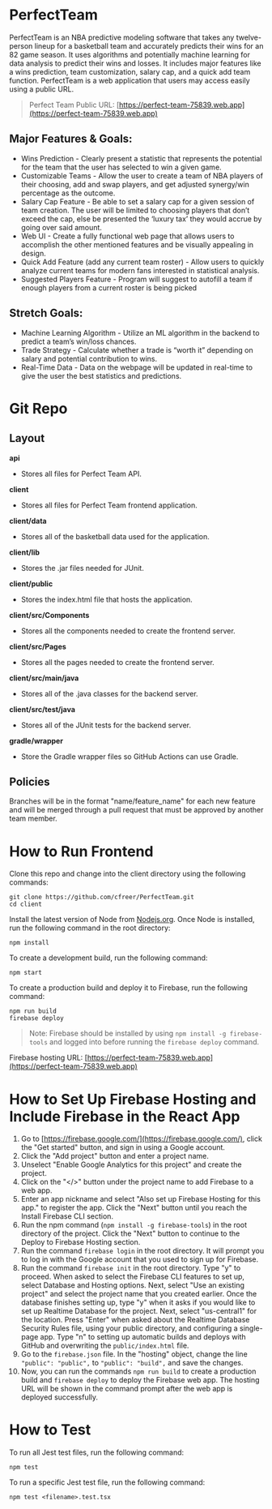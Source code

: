 # PerfectTeam
PerfectTeam is an NBA predictive modeling software that takes any twelve-person lineup for a basketball team and accurately predicts their wins for an 82 game season. It uses algorithms and potentially machine learning for data analysis to predict their wins and losses. It includes major features like a wins prediction, team customization, salary cap, and a quick add team function. PerfectTeam is a web application that users may access easily using a public URL.
> Perfect Team Public URL: [https://perfect-team-75839.web.app](https://perfect-team-75839.web.app)

## Major Features & Goals:
- Wins Prediction - Clearly present a statistic that represents the potential for the team that the user has selected to win a given game.
- Customizable Teams - Allow the user to create a team of NBA players of their choosing, add and swap players, and get adjusted synergy/win percentage as the outcome.
- Salary Cap Feature - Be able to set a salary cap for a given session of team creation. The user will be limited to choosing players that don’t exceed the cap, else be presented the ‘luxury tax’ they would accrue by going over said amount.
- Web UI - Create a fully functional web page that allows users to accomplish the other mentioned features and be visually appealing in design.
- Quick Add Feature (add any current team roster) - Allow users to quickly analyze current teams for modern fans interested in statistical analysis.
- Suggested Players Feature - Program will suggest to autofill a team if enough players from a current roster is being picked

## Stretch Goals:
- Machine Learning Algorithm - Utilize an ML algorithm in the backend to predict a team’s win/loss chances.
- Trade Strategy - Calculate whether a trade is “worth it” depending on salary and potential contribution to wins.
- Real-Time Data - Data on the webpage will be updated in real-time to give the user the best statistics and predictions.

# Git Repo
## Layout
**api**
- Stores all files for Perfect Team API.

**client**
- Stores all files for Perfect Team frontend application.

**client/data**
- Stores all of the basketball data used for the application.

**client/lib**
- Stores the .jar files needed for JUnit.

**client/public**
- Stores the index.html file that hosts the application.

**client/src/Components**
- Stores all the components needed to create the frontend server.

**client/src/Pages**
- Stores all the pages needed to create the frontend server.

**client/src/main/java**
- Stores all of the .java classes for the backend server.

**client/src/test/java**
- Stores all of the JUnit tests for the backend server.

**gradle/wrapper**
- Store the Gradle wrapper files so GitHub Actions can use Gradle.

## Policies
Branches will be in the format "name/feature_name" for each new feature and will be merged through a pull request that must be approved by another team member.

# How to Run Frontend
Clone this repo and change into the client directory using the following commands:
```
git clone https://github.com/cfreer/PerfectTeam.git
cd client
```

Install the latest version of Node from [Nodejs.org](https://nodejs.org/en/). Once Node is installed, run the following command in the root directory:
```
npm install
```

To create a development build, run the following command:
```
npm start
```

To create a production build and deploy it to Firebase, run the following command:
```
npm run build
firebase deploy
```
> Note: Firebase should be installed by using `npm install -g firebase-tools` and logged into before running the `firebase deploy` command.

Firebase hosting URL: [https://perfect-team-75839.web.app](https://perfect-team-75839.web.app)

# How to Set Up Firebase Hosting and Include Firebase in the React App
1. Go to [https://firebase.google.com/](https://firebase.google.com/), click the "Get started" button, and sign in using a Google account.
2. Click the "Add project" button and enter a project name.
3. Unselect "Enable Google Analytics for this project" and create the project.
4. Click on the "</>" button under the project name to add Firebase to a web app.
5. Enter an app nickname and select "Also set up Firebase Hosting for this app." to register the app. Click the "Next" button until you reach the Install Firebase CLI section.
6. Run the npm command (`npm install -g firebase-tools`) in the root directory of the project. Click the "Next" button to continue to the Deploy to Firebase Hosting section.
7. Run the command `firebase login` in the root directory. It will prompt you to log in with the Google account that you used to sign up for Firebase.
8. Run the command `firebase init` in the root directory. Type "y" to proceed. When asked to select the Firebase CLI features to set up, select Database and Hosting options. Next, select "Use an existing project" and select the project name that you created earlier. Once the database finishes setting up, type "y" when it asks if you would like to set up Realtime Database for the project. Next, select "us-central1" for the location. Press "Enter" when asked about the Realtime Database Security Rules file, using your public directory, and configuring a single-page app. Type "n" to setting up automatic builds and deploys with GitHub and overwriting the `public/index.html` file.
9. Go to the `firebase.json` file. In the "hosting" object, change the line `"public": "public",` to `"public": "build",` and save the changes.
10. Now, you can run the commands `npm run build` to create a production build and `firebase deploy` to deploy the Firebase web app. The hosting URL will be shown in the command prompt after the web app is deployed successfully.

# How to Test
To run all Jest test files, run the following command:
```
npm test
```

To run a specific Jest test file, run the following command:
```
npm test <filename>.test.tsx
```